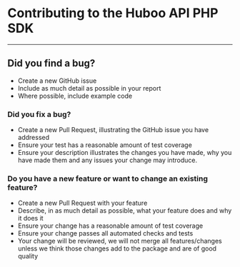 # Contributing to the Huboo API PHP SDK

---

## Did you find a bug?

- Create a new GitHub issue
- Include as much detail as possible in your report
- Where possible, include example code

### Did you fix a bug?

- Create a new Pull Request, illustrating the GitHub issue you have addressed
- Ensure your test has a reasonable amount of test coverage
- Ensure your description illustrates the changes you have made, why you have made them and 
any issues your change may introduce.
  
### Do you have a new feature or want to change an existing feature?

- Create a new Pull Request with your feature
- Describe, in as much detail as possible, what your feature does and why it does it
- Ensure your change has a reasonable amount of test coverage
- Ensure your change passes all automated checks and tests
- Your change will be reviewed, we will not merge all features/changes unless we think those changes
add to the package and are of good quality
